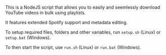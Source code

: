 This is a NodeJS script that allows you to easily and seemlessly download YouTube videos in bulk using playlists.

It features extended Spotify support and metadata editing.

To setup required files, folders and other variables, run `setup.sh` (Linux) or `setup.bat` (Windows).

To then start the script, use `run.sh` (Linux) or `run.bat` (Windows).
